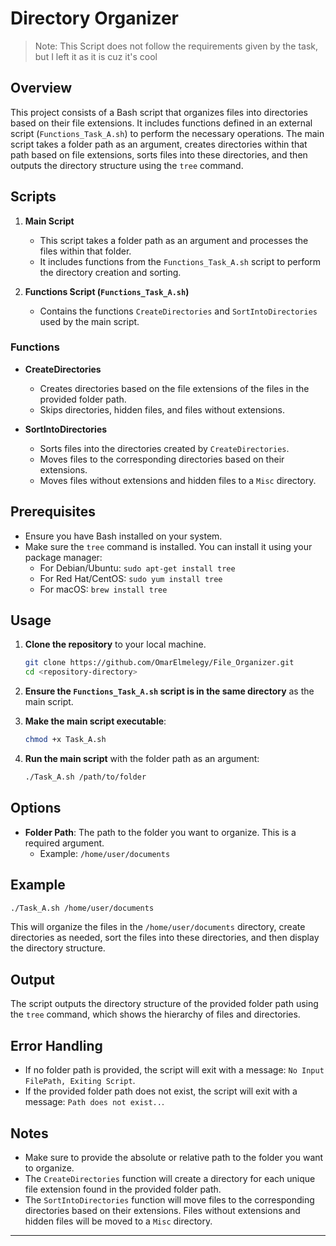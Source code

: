 # Directory Organizer

> Note: This Script does not follow the requirements given by the task, but I left it as it is cuz it's cool

## Overview

This project consists of a Bash script that organizes files into directories based on their file extensions. It includes functions defined in an external script (`Functions_Task_A.sh`) to perform the necessary operations. The main script takes a folder path as an argument, creates directories within that path based on file extensions, sorts files into these directories, and then outputs the directory structure using the `tree` command.

## Scripts

1. **Main Script**
   - This script takes a folder path as an argument and processes the files within that folder.
   - It includes functions from the `Functions_Task_A.sh` script to perform the directory creation and sorting.

2. **Functions Script (`Functions_Task_A.sh`)**
   - Contains the functions `CreateDirectories` and `SortIntoDirectories` used by the main script.

### Functions

- **CreateDirectories**
  - Creates directories based on the file extensions of the files in the provided folder path.
  - Skips directories, hidden files, and files without extensions.

- **SortIntoDirectories**
  - Sorts files into the directories created by `CreateDirectories`.
  - Moves files to the corresponding directories based on their extensions.
  - Moves files without extensions and hidden files to a `Misc` directory.

## Prerequisites

- Ensure you have Bash installed on your system.
- Make sure the `tree` command is installed. You can install it using your package manager:
  - For Debian/Ubuntu: `sudo apt-get install tree`
  - For Red Hat/CentOS: `sudo yum install tree`
  - For macOS: `brew install tree`

## Usage

1. **Clone the repository** to your local machine.
   ```bash
   git clone https://github.com/OmarElmelegy/File_Organizer.git
   cd <repository-directory>
   ```

2. **Ensure the `Functions_Task_A.sh` script is in the same directory** as the main script.

3. **Make the main script executable**:
   ```bash
   chmod +x Task_A.sh
   ```

4. **Run the main script** with the folder path as an argument:
   ```bash
   ./Task_A.sh /path/to/folder
   ```

## Options

- **Folder Path**: The path to the folder you want to organize. This is a required argument.
  - Example: `/home/user/documents`

## Example

```bash
./Task_A.sh /home/user/documents
```

This will organize the files in the `/home/user/documents` directory, create directories as needed, sort the files into these directories, and then display the directory structure.

## Output

The script outputs the directory structure of the provided folder path using the `tree` command, which shows the hierarchy of files and directories.

## Error Handling

- If no folder path is provided, the script will exit with a message: `No Input FilePath, Exiting Script`.
- If the provided folder path does not exist, the script will exit with a message: `Path does not exist..`.

## Notes

- Make sure to provide the absolute or relative path to the folder you want to organize.
- The `CreateDirectories` function will create a directory for each unique file extension found in the provided folder path.
- The `SortIntoDirectories` function will move files to the corresponding directories based on their extensions. Files without extensions and hidden files will be moved to a `Misc` directory.

---